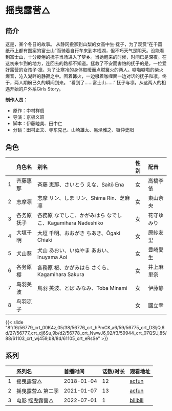 # 摇曳露营△


## 简介

这是，某个冬日的故事。
从静冈搬家到山梨的女高中生·抚子，为了观赏“在千圆纸币上都有图案的富士山”而骑着自行车来到本栖湖，但不巧天气是阴天。没能看到富士山，十分疲倦的抚子当场进入了梦乡。当她醒来的时候，时间已是深夜。在这初来乍到的地方，连回去的路都不知道。拯救了不安而害怕的抚子的是，一位爱好露营的女孩子·凛。为了让寒冷的身体取暖而点燃篝火的两人。噼啪噼啪的柴火爆音，沁入湖畔的静寂之中。围着篝火，一边啜着咖喱面一边对话的抚子和凛。终于，两人期盼已久的瞬间到来。
“看到了……富士山……”
抚子与凛，从这两人的相遇开始的户外系Girls Story。

**制作人员：**
- 原作：中村祥启
- 导演：京极义昭
- 脚本：伊藤睦美、田中仁
- 分镜：田村正文、寺东克己、山崎雄太、黑泽雅之、镰仲史阳

## 角色

|     |   角色名   |   别名  | 性别 |  配音  |
|:--- |:------  |:----      |:---  |:--   |
| 1 | 齐藤惠那 | 斉藤 恵那、さいとう えな、Saitō Ena | 女 | 高橋李依 |
| 2 | 志摩凛 | 志摩 リン、しま リン、Shima Rin、芝麻凛 | 女 | 東山奈央 |
| 3 | 各务原抚子 | 各務原 なでしこ、かがみはら なでしこ、Kagamihara Nadeshiko | 女 | 花守ゆみり |
| 4 | 大垣千明 | 大垣 千明、おおがき ちあき、Ōgaki Chiaki | 女 | 原紗友里 |
| 5 | 犬山葵 | 犬山 あおい、いぬやま あおい、Inuyama Aoi | 女 | 豊崎愛生 |
| 6 | 各务原樱 | 各務原 桜、かがみはら さくら、Kagamihara Sakura | 女 | 井上麻里奈 |
| 7 | 鸟羽美波 | 鳥羽 美波、とば みなみ、Toba Minami | 女 | 伊藤静 |
| 8 | 鸟羽凉子 |  | 女 | 國立幸 |

{{< slide "8f/f6/56779_crt_00K4z,05/38/56776_crt_hPmCK,a6/59/56775_crt_DSljQ,6d/27/56777_crt_dj6Su,9b/d2/56778_crt_NwwJ6,92/f3/59944_crt_07QSU,85/88/61103_crt_wj459,b8/8d/61105_crt_eRsSe" >}}

## 系列

|     |   系列名   |   首播时间  | 话数/时长  | 观看地址 |
|:---  |:------    |:----      |:---       |:---  |
| 1 | 摇曳露营△ | 2018-01-04 | 12 | [acfun](https://www.acfun.cn/bangumi/aa6000991_36199_1707217)  |
| 2 | 摇曳露营△ 第二季 | 2021-01-07 | 13 | [acfun](https://www.acfun.cn/bangumi/aa6004596_36188_1759343)  |
| 3 | 电影 摇曳露营△ | 2022-07-01 | 1 | [bilibili](https://www.bilibili.com/video/BV1ZA411R7Jx)  |



